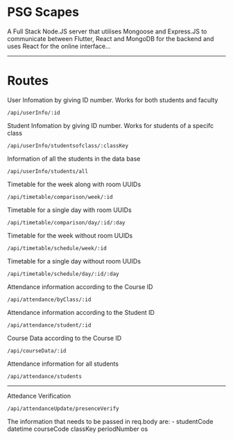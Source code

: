 # PSG Scapes

A Full Stack Node.JS server that utilises Mongoose and Express.JS to communicate between Flutter, React and MongoDB for the backend and uses React for the online interface...

---

# Routes

User Infomation by giving ID number. Works for both students and faculty

```
/api/userInfo/:id
```

Student Infomation by giving ID number. Works for students of a specifc class

```
/api/userInfo/studentsofclass/:classKey
```

Information of all the students in the data base

```
/api/userInfo/students/all
```

Timetable for the week along with room UUIDs

```
/api/timetable/comparison/week/:id
```

Timetable for a single day with room UUIDs

```
/api/timetable/comparison/day/:id/:day
```

Timetable for the week without room UUIDs

```
/api/timetable/schedule/week/:id
```

Timetable for a single day without room UUIDs

```
/api/timetable/schedule/day/:id/:day
```

Attendance information according to the Course ID

```
/api/attendance/byClass/:id
```

Attendance information according to the Student ID

```
/api/attendance/student/:id
```

Course Data according to the Course ID

```
/api/courseData/:id
```

Attendance information for all students

```
/api/attendance/students
```

---

Attedance Verification

```
/api/attendanceUpdate/presenceVerify
```

The information that needs to be passed in req.body are: -
studentCode
datetime
courseCode
classKey
periodNumber
os
